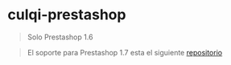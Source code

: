 # culqi-prestashop

> Solo Prestashop 1.6

> El soporte para Prestashop 1.7 esta el siguiente [repositorio](https://github.com/culqi/culqi-prestashop-1.7)
